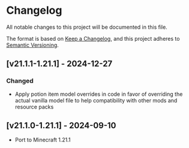 # Changelog
All notable changes to this project will be documented in this file.

The format is based on [Keep a Changelog](https://keepachangelog.com/en/1.0.0/),
and this project adheres to [Semantic Versioning](https://semver.org/spec/v2.0.0.html).

## [v21.1.1-1.21.1] - 2024-12-27
### Changed
- Apply potion item model overrides in code in favor of overriding the actual vanilla model file to help compatibility with other mods and resource packs

## [v21.1.0-1.21.1] - 2024-09-10
- Port to Minecraft 1.21.1
